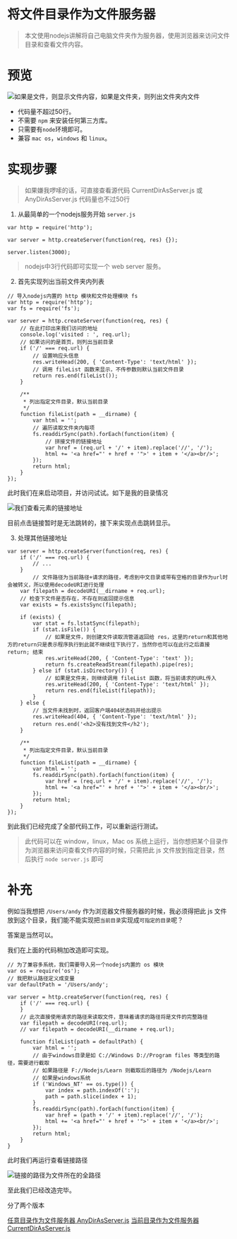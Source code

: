 # 将文件目录作为文件服务器

>本文使用nodejs讲解将自己电脑文件夹作为服务器，使用浏览器来访问文件目录和查看文件内容。

# 预览

![如果是文件，则显示文件内容，如果是文件夹，则列出文件夹内文件](https://upload-images.jianshu.io/upload_images/1787273-8c75e333ae7740ad.gif?imageMogr2/auto-orient/strip)


-  代码量不超过50行。
-  不需要 `npm` 来安装任何第三方库。
-  只需要有`node`环境即可。
-  兼容 `mac os`，`windows` 和 `linux`。

# 实现步骤 

> 如果嫌我啰嗦的话，可直接查看源代码 CurrentDirAsServer.js 或 AnyDirAsServer.js 代码量也不过50行

1. 从最简单的一个nodejs服务开始
`server.js`
```
var http = require('http');

var server = http.createServer(function(req, res) {});

server.listen(3000);
```
> nodejs中3行代码即可实现一个 web server 服务。

2. 首先实现列出当前文件夹内列表

```
// 导入nodejs内置的 http 模块和文件处理模块 fs
var http = require('http');
var fs = require('fs');

var server = http.createServer(function(req, res) {
	// 在此打印出来我们访问的地址
	console.log('visited : ', req.url);
    // 如果访问的是首页，则列出当前目录
	if ('/' === req.url) {
        // 设置响应头信息
		res.writeHead(200, { 'Content-Type': 'text/html' });
        // 调用 fileList 函数来显示，不传参数则默认当前文件目录
		return res.end(fileList());
	}

	/**
	 * 列出指定文件目录，默认当前目录
	 */
	function fileList(path = __dirname) {
		var html = '';
        // 遍历读取文件夹内每项
		fs.readdirSync(path).forEach(function(item) {
            // 拼接文件的链接地址
			var href = (req.url + '/' + item).replace('//', '/');
			html += '<a href="' + href + '">' + item + '</a><br/>';
		});
		return html;
	}
});
```
 此时我们在来启动项目，并访问试试。如下是我的目录情况

![我们查看元素的链接地址](https://upload-images.jianshu.io/upload_images/1787273-8fa95773e138776d.png?imageMogr2/auto-orient/strip%7CimageView2/2/w/640)

目前点击链接暂时是无法跳转的，接下来实现点击跳转显示。

3. 处理其他链接地址

```
var server = http.createServer(function(req, res) {
	if ('/' === req.url) {
        // ...
	}
        // 文件路径为当前路径+请求的路径，考虑到中文目录或带有空格的目录作为url时会被转义，所以使用decodeURI进行处理
	var filepath = decodeURI(__dirname + req.url);
    // 检查下文件是否存在，不存在则返回提示信息
	var exists = fs.existsSync(filepath);

	if (exists) {
		var stat = fs.lstatSync(filepath);
		if (stat.isFile()) {
            // 如果是文件，则创建文件读取流管道返回给 res，这里的return和其他地方的return只是表示程序执行到此就不继续往下执行了，当然你也可以在此行之后直接  return; 结束
			res.writeHead(200, { 'Content-Type': 'text' });
			return fs.createReadStream(filepath).pipe(res);
		} else if (stat.isDirectory()) {
            // 如果是文件夹，则继续调用 fileList 函数，将当前请求的URL传入
			res.writeHead(200, { 'Content-Type': 'text/html' });
			return res.end(fileList(filepath));
		}
	} else {
        // 当文件未找到时，返回客户端404状态码并给出提示
		res.writeHead(404, { 'Content-Type': 'text/html' });
		return res.end('<h2>没有找到文件</h2');
	}

	/**
	 * 列出指定文件目录，默认当前目录
	 */
	function fileList(path = __dirname) {
		var html = '';
		fs.readdirSync(path).forEach(function(item) {
			var href = (req.url + '/' + item).replace('//', '/');
			html += '<a href="' + href + '">' + item + '</a><br/>';
		});
		return html;
	}
});
```
到此我们已经完成了全部代码工作，可以重新运行测试。
> 此代码可以在 window，linux，Mac os 系统上运行，当你想把某个目录作为浏览器来访问查看文件内容的时候，只需把此 js 文件放到指定目录，然后执行 `node server.js` 即可

# 补充
   例如当我想把 `/Users/andy` 作为浏览器文件服务器的时候，我必须得把此 js 文件放到这个目录，我们能不能实现把`当前目录`实现成`可指定的目录`呢？

答案是当然可以。

我们在上面的代码稍加改造即可实现。
```
// 为了兼容多系统，我们需要导入另一个nodejs内置的 os 模块
var os = require('os');
// 我把默认路径定义成变量
var defaultPath = '/Users/andy';

var server = http.createServer(function(req, res) {
	if ('/' === req.url) {
	}
    // 此次直接使用请求的路径来读取文件，意味着请求的路径将是文件的完整路径
	var filepath = decodeURI(req.url);
    // var filepath = decodeURI(__dirname + req.url);

    function fileList(path = defaultPath) {
    	var html = '';
        // 由于windows目录是如 C://Windows D://Program files 等类型的路径，需要进行截取
        // 如果路径是 F://Nodejs/Learn 则截取后的路径为 /Nodejs/Learn
    	// 如果是windows系统
    	if ('Windows_NT' == os.type()) {
    		var index = path.indexOf(':');
    		path = path.slice(index + 1);
    	}
    	fs.readdirSync(path).forEach(function(item) {
    		var href = (path + '/' + item).replace('//', '/');
    		html += '<a href="' + href + '">' + item + '</a><br/>';
    	});
    	return html;
    }
}
```
此时我们再运行查看链接路径

![链接的路径为文件所在的全路径](https://upload-images.jianshu.io/upload_images/1787273-3915a90ec6f487d3.png?imageMogr2/auto-orient/strip%7CimageView2/2/w/640)

至此我们已经改造完毕。

分了两个版本

[任意目录作为文件服务器 AnyDirAsServer.js](./AnyDirAsServer.js)
[当前目录作为文件服务器 CurrentDirAsServer.js](CurrentDirAsServer.js)